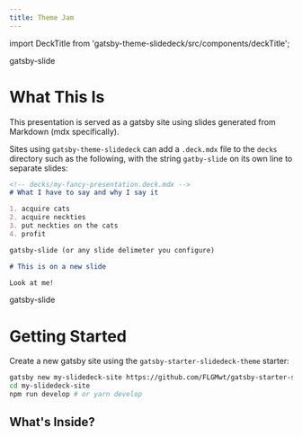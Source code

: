 ```yaml
---
title: Theme Jam
---
```

import DeckTitle from 'gatsby-theme-slidedeck/src/components/deckTitle';

<DeckTitle title="gatsby-theme-slidedeck" subtitle="Slide decks w/ mdx + Gatsby" />

gatsby-slide

# What This Is

This presentation is served as a gatsby site using slides generated from Markdown (mdx specifically).

Sites using `gatsby-theme-slidedeck` can add a `.deck.mdx` file to the `decks` directory such as the following, with the string `gatby-slide` on its own line to separate slides:

```md
<!-- decks/my-fancy-presentation.deck.mdx -->
# What I have to say and why I say it

1. acquire cats
2. acquire neckties
3. put neckties on the cats
4. profit

gatsby-slide (or any slide delimeter you configure)

# This is on a new slide

Look at me!
```

gatsby-slide

# Getting Started

Create a new gatsby site using the `gatsby-starter-slidedeck-theme` starter:

```sh
gatsby new my-slidedeck-site https://github.com/FLGMwt/gatsby-starter-slidedeck-theme
cd my-slidedeck-site
npm run develop # or yarn develop
```

## What's Inside?

